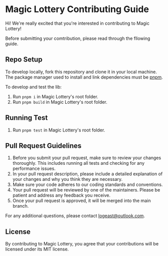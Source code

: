 # Magic Lottery Contributing Guide

Hi! We're really excited that you're interested in contributing to Magic Lottery!

Before submitting your comtribution, please read through the fllowing guide.

## Repo Setup

To develop locally, fork this repository and clone it in your local machine. The package manager used to install and link dependencies must be [pnpm](https://pnpm.io/).

To develop and test the lib:

1. Run `pnpm i` in Magic Lottery's root folder.
2. Run `pnpm build` in Magic Lottery's root folder.

## Running Test

1. Run `pnpm test` in Magic Lottery's root folder.

## Pull Request Guidelines

1. Before you submit your pull request, make sure to review your changes thoroughly. This includes running all tests and checking for any performance issues.
2. In your pull request description, please include a detailed explanation of your changes and why you think they are necessary.
3. Make sure your code adheres to our coding standards and conventions.
4. Your pull request will be reviewed by one of the maintainers. Please be patient and address any feedback you receive.
5. Once your pull request is approved, it will be merged into the main branch.

For any additional questions, please contact logeast@outlook.com.

## License

By contributing to Magic Lottery, you agree that your contributions will be licensed under its MIT license.
